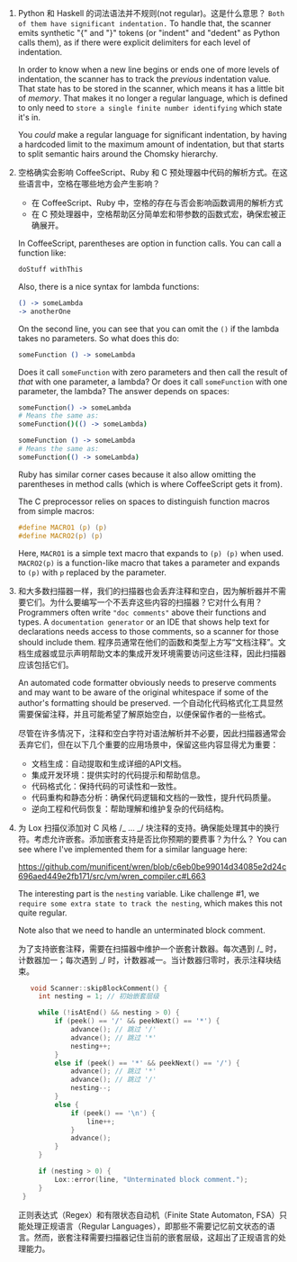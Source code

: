 1. Python 和 Haskell 的词法语法并不规则(not regular)。这是什么意思？
   `Both of them have significant indentation.` To handle that, the scanner
   emits synthetic "{" and "}" tokens (or "indent" and "dedent" as Python
   calls them), as if there were explicit delimiters for each level of
   indentation.

   In order to know when a new line begins or ends one of more levels of
   indentation, the scanner has to track the _previous_ indentation value.
   That state has to be stored in the scanner, which means it has a little bit
   of _memory_. That makes it no longer a regular language, which is defined
   to only need to `store a single finite number identifying` which state it's
   in.

   You _could_ make a regular language for significant indentation, by having
   a hardcoded limit to the maximum amount of indentation, but that starts to
   split semantic hairs around the Chomsky hierarchy.

2. 空格确实会影响 CoffeeScript、Ruby 和 C 预处理器中代码的解析方式。在这些语言中，空格在哪些地方会产生影响？

   - 在 CoffeeScript、Ruby 中，空格的存在与否会影响函数调用的解析方式
   - 在 C 预处理器中，空格帮助区分简单宏和带参数的函数式宏，确保宏被正确展开。

   In CoffeeScript, parentheses are option in function calls. You can call a
   function like:

   ```coffeescript
   doStuff withThis
   ```

   Also, there is a nice syntax for lambda functions:

   ```coffeescript
   () -> someLambda
   -> anotherOne
   ```

   On the second line, you can see that you can omit the `()` if the lambda
   takes no parameters. So what does this do:

   ```coffeescript
   someFunction () -> someLambda
   ```

   Does it call `someFunction` with zero parameters and then call the result of
   _that_ with one parameter, a lambda? Or does it call `someFunction` with
   one parameter, the lambda? The answer depends on spaces:

   ```coffeescript
   someFunction() -> someLambda
   # Means the same as:
   someFunction()(() -> someLambda)

   someFunction () -> someLambda
   # Means the same as:
   someFunction(() -> someLambda)
   ```

   Ruby has similar corner cases because it also allow omitting the parentheses
   in method calls (which is where CoffeeScript gets it from).

   The C preprocessor relies on spaces to distinguish function macros from
   simple macros:

   ```c
   #define MACRO1 (p) (p)
   #define MACRO2(p) (p)
   ```

   Here, `MACRO1` is a simple text macro that expands to `(p) (p)` when used.
   `MACRO2(p)` is a function-like macro that takes a parameter and expands to
   `(p)` with `p` replaced by the parameter.

3. 和大多数扫描器一样，我们的扫描器也会丢弃注释和空白，因为解析器并不需要它们。为什么要编写一个不丢弃这些内容的扫描器？它对什么有用？
   Programmers often write `"doc comments"` above their functions and types. A
   `documentation generator` or an IDE that shows help text for declarations
   needs access to those comments, so a scanner for those should include them.
   程序员通常在他们的函数和类型上方写“文档注释”。文档生成器或显示声明帮助文本的集成开发环境需要访问这些注释，因此扫描器应该包括它们。

   An automated code formatter obviously needs to preserve comments and may
   want to be aware of the original whitespace if some of the author's
   formatting should be preserved.
   一个自动化代码格式化工具显然需要保留注释，并且可能希望了解原始空白，以便保留作者的一些格式。

   尽管在许多情况下，注释和空白字符对语法解析并不必要，因此扫描器通常会丢弃它们，但在以下几个重要的应用场景中，保留这些内容显得尤为重要：

   - 文档生成：自动提取和生成详细的API文档。
   - 集成开发环境：提供实时的代码提示和帮助信息。
   - 代码格式化：保持代码的可读性和一致性。
   - 代码重构和静态分析：确保代码逻辑和文档的一致性，提升代码质量。
   - 逆向工程和代码恢复：帮助理解和维护复杂的代码结构。

4. 为 Lox 扫描仪添加对 C 风格 /_ ... _/ 块注释的支持。确保能处理其中的换行符。考虑允许嵌套。添加嵌套支持是否比你预期的要费事？为什么？
   You can see where I've implemented them for a similar language here:

   https://github.com/munificent/wren/blob/c6eb0be99014d34085e2d24c696aed449e2fb171/src/vm/wren_compiler.c#L663

   The interesting part is the `nesting` variable. Like challenge #1, we
   `require some extra state to track the nesting`, which makes this not quite
   regular.

   Note also that we need to handle an unterminated block comment.

   为了支持嵌套注释，需要在扫描器中维护一个嵌套计数器。每次遇到 /_ 时，计数器加一；每次遇到 _/ 时，计数器减一。当计数器归零时，表示注释块结束。

   ```C
      void Scanner::skipBlockComment() {
        int nesting = 1; // 初始嵌套层级

        while (!isAtEnd() && nesting > 0) {
            if (peek() == '/' && peekNext() == '*') {
                advance(); // 跳过 '/'
                advance(); // 跳过 '*'
                nesting++;
            }
            else if (peek() == '*' && peekNext() == '/') {
                advance(); // 跳过 '*'
                advance(); // 跳过 '/'
                nesting--;
            }
            else {
                if (peek() == '\n') {
                    line++;
                }
                advance();
            }
        }

        if (nesting > 0) {
            Lox::error(line, "Unterminated block comment.");
        }
    }
   ```

   正则表达式（Regex）和有限状态自动机（Finite State Automaton, FSA）只能处理正规语言（Regular Languages），即那些不需要记忆前文状态的语言。然而，嵌套注释需要扫描器记住当前的嵌套层级，这超出了正规语言的处理能力。
